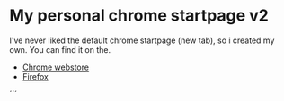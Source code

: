 # My personal chrome startpage v2

I've never liked the default chrome startpage (new tab), so i created my own. You can find it on the.

- [Chrome webstore](https://chrome.google.com/webstore/detail/new-tab-speeddial-v2/iekhhppnomnclfcchdlfnlnfmdlbfono)
- [Firefox](https://addons.mozilla.org/en-US/firefox/addon/new-tab-speeddial-v2/)

´´´
